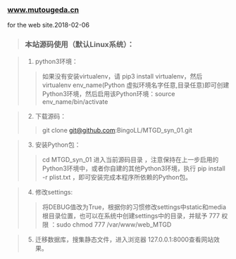 ### www.mutougeda.cn
for the web site.2018-02-06

>### 本站源码使用（默认Linux系统）：

>1. python3环境：
>>如果没有安装virtualenv，请 pip3 install virtualenv，然后virtualenv  env_name(Python 虚拟环境名字任意,目录任意)即可创建Python3环境，然后启用该Python环境：source env_name/bin/activate

>2. 下载源码：
>>git clone git@github.com:BingoLL/MTGD_syn_01.git

>3. 安装Python包：
>>cd MTGD_syn_01 进入当前源码目录 ，注意保持在上一步启用的Python3环境中，或者你自建的其他Python3环境，执行 pip install -r plist.txt ，即可安装完成本程序所依赖的Python包。

>4. 修改settings:
>>将DEBUG值改为True，根据你的习惯修改settings中static和media根目录位置，也可以在系统中创建settings中的目录，并赋予 777 权限 ：sudo chmod 777 /var/www/web_MTGD

>5. 迁移数据库，搜集静态文件，进入浏览器 127.0.0.1:8000查看网站效果。
